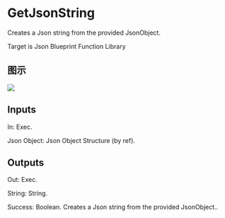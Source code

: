 # GetJsonString

Creates a Json string from the provided JsonObject.

Target is Json Blueprint Function Library

## 图示

![]($-20221218-19370488.png)

## Inputs

In: Exec.

Json Object: Json Object Structure (by ref).  

## Outputs

Out: Exec.

String: String.

Success: Boolean. Creates a Json string from the provided JsonObject..

